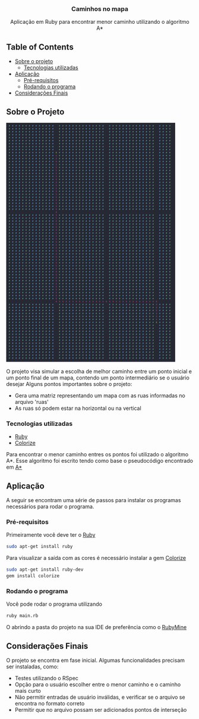 
<h3 align="center">Caminhos no mapa</h3>

<p align="center">
Aplicação em Ruby para encontrar menor caminho utilizando o algoritmo A*
<br />

</p>




<!-- TABLE OF CONTENTS -->
## Table of Contents

* [Sobre o projeto](#sobre-o-projeto)
  * [Tecnologias utilizadas](#built-with)
* [Aplicação](#aplicacao)
  * [Pré-requisitos](#pre-requisitos)
  * [Rodando o programa](#rodando-o-programa)
* [Considerações Finais](#consideracoes-finais)

<!-- ABOUT THE PROJECT -->
## Sobre o Projeto

[![A* result][product-screenshot]](https://example.com)

O projeto visa simular a escolha de melhor caminho entre um ponto inicial e um ponto final de um mapa, contendo um ponto intermediário se o usuário desejar
Alguns pontos importantes sobre o projeto:
* Gera uma matriz representando um mapa com as ruas informadas no arquivo 'ruas'
* As ruas só podem estar na horizontal ou na vertical

### Tecnologias utilizadas

* [Ruby](https://www.ruby-lang.org/pt)
* [Colorize](https://github.com/fazibear/colorize)

Para encontrar o menor caminho entres os pontos foi utilizado o algoritmo A*. Esse algoritmo foi escrito tendo como base o pseudocódigo encontrado em 
[A*](https://en.wikipedia.org/wiki/A*_search_algorithm)



<!-- GETTING STARTED -->
## Aplicação

A seguir se encontram uma série de passos para instalar os programas necessários para rodar o programa.

### Pré-requisitos

Primeiramente você deve ter o [Ruby](https://www.ruby-lang.org/pt/)

```sh
sudo apt-get install ruby
```

Para visualizar a saída com as cores é necessário instalar a gem [Colorize](https://github.com/fazibear/colorize)

```sh
sudo apt-get install ruby-dev
gem install colorize
```

### Rodando o programa

Você pode rodar o programa utilizando 
```sh
ruby main.rb
```
O abrindo a pasta do projeto na sua IDE de preferência como o [RubyMine](https://www.jetbrains.com/ruby/)

<!-- USAGE EXAMPLES -->
## Considerações Finais

O projeto se encontra em fase inicial. Algumas funcionalidades precisam ser instaladas, como:

* Testes utilizando o RSpec
* Opção para o usuário escolher entre o menor caminho e o caminho mais curto
* Não permitir entradas de usuário inválidas, e verificar se o arquivo se encontra no formato correto
* Permitir que no arquivo possam ser adicionados pontos de interseção


[product-screenshot]: screenshot.png
